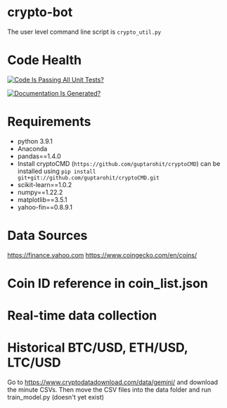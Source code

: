 # crypto-bot
The user level command line script is `crypto_util.py`

# Code Health

[![Code Is Passing All Unit Tests?](https://github.com/1103s/crypto-bot/actions/workflows/python-app.yml/badge.svg)](https://github.com/1103s/crypto-bot/actions/workflows/python-app.yml)

[![Documentation Is Generated?](https://github.com/1103s/crypto-bot/actions/workflows/gh-pages.yml/badge.svg)](https://github.com/1103s/crypto-bot/actions/workflows/gh-pages.yml)

# Requirements
- python 3.9.1
- Anaconda
- pandas==1.4.0
- Install cryptoCMD (`https://github.com/guptarohit/cryptoCMD`) can be installed using `pip install git+git://github.com/guptarohit/cryptoCMD.git`
- scikit-learn==1.0.2
- numpy==1.22.2
- matplotlib==3.5.1
- yahoo-fin==0.8.9.1

# Data Sources
https://finance.yahoo.com
https://www.coingecko.com/en/coins/

# Coin ID reference in coin\_list.json

# Real-time data collection

# Historical BTC/USD, ETH/USD, LTC/USD
Go to https://www.cryptodatadownload.com/data/gemini/ and download the minute 
CSVs. Then move the CSV files into the data folder and run train\_model.py 
(doesn't yet exist)

